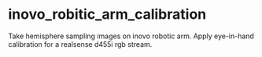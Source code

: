 # inovo_robitic_arm_calibration
Take hemisphere sampling images on inovo robotic arm. Apply eye-in-hand calibration for a realsense d455i rgb stream.
